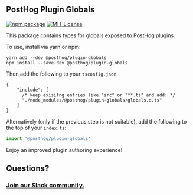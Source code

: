 ## PostHog Plugin Globals

[![npm package](https://img.shields.io/npm/v/@posthog/plugin-scaffold?style=flat-square)](https://www.npmjs.com/package/@posthog/plugin-globals)
[![MIT License](https://img.shields.io/badge/License-MIT-red.svg?style=flat-square)](https://opensource.org/licenses/MIT)

This package contains types for globals exposed to PostHog plugins.

To use, install via yarn or npm:

```shell
yarn add --dev @posthog/plugin-globals
npm install --save-dev @posthog/plugin-globals
```

Then add the following to your `tsconfig.json`:

```json5
{
    "include": [
      /* keep exisitng entries like "src" or "**.ts" and add: */
      "./node_modules/@posthog/plugin-globals/globals.d.ts"
    ]
}
```

Alternatively (only if the previous step is not suitable), add the following to the top of your `index.ts`:

```typescript
import '@posthog/plugin-globals'
```

Enjoy an improved plugin authoring experience!

## Questions?

### [Join our Slack community.](https://join.slack.com/t/posthogusers/shared_invite/enQtOTY0MzU5NjAwMDY3LTc2MWQ0OTZlNjhkODk3ZDI3NDVjMDE1YjgxY2I4ZjI4MzJhZmVmNjJkN2NmMGJmMzc2N2U3Yjc3ZjI5NGFlZDQ)
